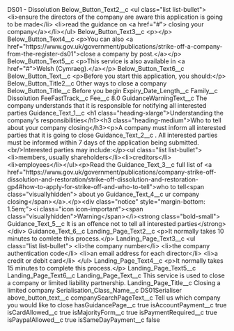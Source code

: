 <?xml version="1.0" encoding="UTF-8"?>
<CustomMetadata xmlns="http://soap.sforce.com/2006/04/metadata" xmlns:xsi="http://www.w3.org/2001/XMLSchema-instance" xmlns:xsd="http://www.w3.org/2001/XMLSchema">
    <label>DS01 - Dissolution</label>
    <values>
        <field>Below_Button_Text2__c</field>
        <value xsi:type="xsd:string">&lt;ul class=&quot;list list-bullet&quot;&gt;
        &lt;li&gt;ensure the directors of the company are aware this application is going to be made&lt;/li&gt;
        &lt;li&gt;read the guidance on &lt;a href=&quot;#&quot;&gt; closing your company&lt;/a&gt;&lt;/li&gt;&lt;/ul&gt;</value>
    </values>
    <values>
        <field>Below_Button_Text3__c</field>
        <value xsi:type="xsd:string">&lt;p&gt;&lt;/p&gt;</value>
    </values>
    <values>
        <field>Below_Button_Text4__c</field>
        <value xsi:type="xsd:string">&lt;p&gt;You can also &lt;a href=&quot;https://www.gov.uk/government/publications/strike-off-a-company-from-the-register-ds01&quot;&gt;close a company by post.&lt;/a&gt;&lt;/p&gt;</value>
    </values>
    <values>
        <field>Below_Button_Text5__c</field>
        <value xsi:type="xsd:string">&lt;p&gt;This service is also available in &lt;a href=&quot;#&quot;&gt;Welsh (Cymraeg).&lt;/a&gt;&lt;/p&gt;</value>
    </values>
    <values>
        <field>Below_Button_Text6__c</field>
        <value xsi:nil="true"/>
    </values>
    <values>
        <field>Below_Button_Text__c</field>
        <value xsi:type="xsd:string">&lt;p&gt;Before you start this application, you should:&lt;/p&gt;</value>
    </values>
    <values>
        <field>Below_Button_Title2__c</field>
        <value xsi:type="xsd:string">Other ways to close a company</value>
    </values>
    <values>
        <field>Below_Button_Title__c</field>
        <value xsi:type="xsd:string">Before you begin</value>
    </values>
    <values>
        <field>Expiry_Date_Length__c</field>
        <value xsi:nil="true"/>
    </values>
    <values>
        <field>Family__c</field>
        <value xsi:type="xsd:string">Dissolution</value>
    </values>
    <values>
        <field>FeeFastTrack__c</field>
        <value xsi:nil="true"/>
    </values>
    <values>
        <field>Fee__c</field>
        <value xsi:type="xsd:double">8.0</value>
    </values>
    <values>
        <field>GuidanceWarningText__c</field>
        <value xsi:type="xsd:string">The company understands that it is responsible for notifying all interested parties</value>
    </values>
    <values>
        <field>Guidance_Text_1__c</field>
        <value xsi:type="xsd:string">&lt;h1 class=&quot;heading-xlarge&quot;&gt;Understanding the company&apos;s responsibilities&lt;/h1&gt;&lt;h3 class=&quot;heading-medium&quot;&gt;Who to tell about your company closing&lt;/h3&gt;&lt;p&gt;A company must inform all interested parties that it is going to close</value>
    </values>
    <values>
        <field>Guidance_Text_2__c</field>
        <value xsi:type="xsd:string">. All interested parties must be informed within 7 days of the application being submitted.&lt;br/&gt;Interested parties may include:&lt;/p&gt;&lt;ul class=&quot;list list-bullet&quot;&gt;&lt;li&gt;members, usually shareholders&lt;/li&gt;&lt;li&gt;creditors&lt;/li&gt;&lt;li&gt;employees&lt;/li&gt;&lt;/ul&gt;&lt;p&gt;Read the</value>
    </values>
    <values>
        <field>Guidance_Text_3__c</field>
        <value xsi:type="xsd:string">full list of &lt;a href=&quot;https://www.gov.uk/government/publications/company-strike-off-dissolution-and-restoration/strike-off-dissolution-and-restoration-gp4#how-to-apply-for-strike-off-and-who-to-tell&quot;&gt;who to tell&lt;span class=&quot;visuallyhidden&quot;&gt; about yo</value>
    </values>
    <values>
        <field>Guidance_Text_4__c</field>
        <value xsi:type="xsd:string">ur company closing&lt;/span&gt;&lt;/a&gt;.&lt;/p&gt;&lt;div class=&quot;notice&quot; style=&quot;margin-bottom: 1.5em;&quot;&gt;&lt;i class=&quot;icon icon-important&quot;&gt;&lt;span class=&quot;visuallyhidden&quot;&gt;Warning&lt;/span&gt;&lt;/i&gt;&lt;strong class=&quot;bold-small&quot;&gt;</value>
    </values>
    <values>
        <field>Guidance_Text_5__c</field>
        <value xsi:type="xsd:string">It is an offence not to tell all interested parties&lt;/strong&gt;&lt;/div&gt;</value>
    </values>
    <values>
        <field>Guidance_Text_6__c</field>
        <value xsi:nil="true"/>
    </values>
    <values>
        <field>Landing_Page_Text2__c</field>
        <value xsi:type="xsd:string">&lt;p&gt;It normally takes 10 minutes to comlete this process.&lt;/p&gt;</value>
    </values>
    <values>
        <field>Landing_Page_Text3__c</field>
        <value xsi:type="xsd:string">&lt;ul class=&quot;list list-bullet&quot;&gt;
        &lt;li&gt;the company number&lt;/li&gt;
        &lt;li&gt;the company authentication code&lt;/li&gt;
        &lt;li&gt;an email address for each director&lt;/li&gt;
        &lt;li&gt;a credit or debit card&lt;/li&gt;
      &lt;/ul&gt;</value>
    </values>
    <values>
        <field>Landing_Page_Text4__c</field>
        <value xsi:type="xsd:string">&lt;p&gt;It normally takes 15 minutes to complete this process.&lt;/p&gt;</value>
    </values>
    <values>
        <field>Landing_Page_Text5__c</field>
        <value xsi:nil="true"/>
    </values>
    <values>
        <field>Landing_Page_Text6__c</field>
        <value xsi:nil="true"/>
    </values>
    <values>
        <field>Landing_Page_Text__c</field>
        <value xsi:type="xsd:string">This service is used to close a company or limited liability partnership.</value>
    </values>
    <values>
        <field>Landing_Page_Title__c</field>
        <value xsi:type="xsd:string">Closing a limited company</value>
    </values>
    <values>
        <field>Serialisation_Class_Name__c</field>
        <value xsi:type="xsd:string">DS01Serialiser</value>
    </values>
    <values>
        <field>above_button_text__c</field>
        <value xsi:nil="true"/>
    </values>
    <values>
        <field>companySearchPageText__c</field>
        <value xsi:type="xsd:string">Tell us which company you would like to close</value>
    </values>
    <values>
        <field>hasGuidancePage__c</field>
        <value xsi:type="xsd:boolean">true</value>
    </values>
    <values>
        <field>isAccountPayment__c</field>
        <value xsi:type="xsd:boolean">true</value>
    </values>
    <values>
        <field>isCardAllowed__c</field>
        <value xsi:type="xsd:boolean">true</value>
    </values>
    <values>
        <field>isMajorityForm__c</field>
        <value xsi:type="xsd:boolean">true</value>
    </values>
    <values>
        <field>isPaymentRequired__c</field>
        <value xsi:type="xsd:boolean">true</value>
    </values>
    <values>
        <field>isPaypalAllowed__c</field>
        <value xsi:type="xsd:boolean">true</value>
    </values>
    <values>
        <field>isSameDayPayment__c</field>
        <value xsi:type="xsd:boolean">false</value>
    </values>
</CustomMetadata>
